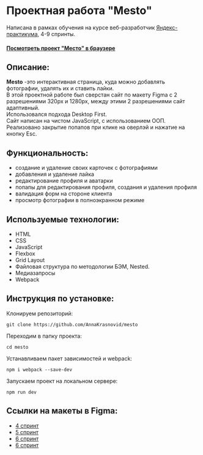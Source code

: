 # Проектная работа "Mesto" 
Написана в рамках обучения на курсе веб-разработчик [Яндекс-практикума](https://practicum.yandex.ru/profile/web/), 4-9 спринты.
#### [Посмотреть проект "Место" в браузере](https://annakrasnovid.github.io/mesto/) 

## Описание:
**Mesto** -это  интерактивная страница, куда можно добавлять фотографии, удалять их и ставить лайки.  
В этой проектной работе был сверстан сайт по макету Figma с 2 разрешениями 320px и 1280px, между этими 2 разрешениями сайт адаптивный.  
Использовался подхода Desktop First.  
Сайт написан на чистом JavaScript, с использованием ООП.  
Реализовано закрытие попапов при клике на оверлэй и нажатие на кнопку Esc.  

## Функциональность:
* создание и удаление своих карточек с фотографиями
* добавления и удаление лайка
* редактирование профиля и аватарки
* попапы для редактирования профиля, создания и удаления профиля
* валидация форм на стороне клиента
* просмотр фотографии в полноэкранном режиме

## Используемые технологии:
* HTML
* CSS
* JavaScript
* Flexbox
* Grid Layout
* Файловая структура по методологии БЭМ, Nested.
* Медиазапросы
* Webpack

## Инструкция по установке:
Клонируем репозиторий:  
```
git clone https://github.com/AnnaKrasnovid/mesto
```  
Переходим в папку проекта:  
```
cd mesto
```  
Устанавливаем пакет зависимостей и webpack:  
```
npm i webpack --save-dev
```  
Запускаем проект на локальном сервере:  
```
npm run dev
```  

## Ссылки на макеты в Figma:
* [4 спринт](https://www.figma.com/file/2cn9N9jSkmxD84oJik7xL7/JavaScript.-Sprint-4?node-id=0%3A1)
* [5 спринт](https://www.figma.com/file/bjyvbKKJN2naO0ucURl2Z0/JavaScript.-Sprint-5)
* [6 спринт](https://www.figma.com/file/kRVLKwYG3d1HGLvh7JFWRT/JavaScript.-Sprint-6)
* [6 спринт](https://www.figma.com/file/PSdQFRHoxXJFs2FH8IXViF/JavaScript.-Sprint-9)

